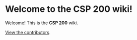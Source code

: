 # Welcome to the CSP 200 wiki!

Welcome! This is the **CSP 200** wiki.

[View the contributors](CONTRIBUTORS.md).
